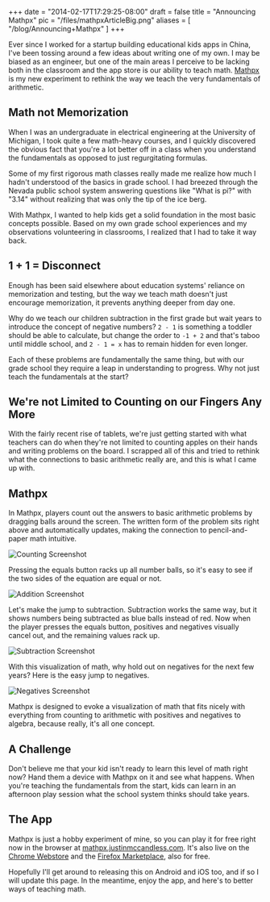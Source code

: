 
+++
date = "2014-02-17T17:29:25-08:00"
draft = false
title = "Announcing Mathpx"
pic = "/files/mathpxArticleBig.png"
aliases = [
  "/blog/Announcing+Mathpx"
]
+++

<p>Ever since I worked for a startup building educational kids apps in China, I've been tossing around a few ideas about writing one of my own.  I may be biased as an engineer, but one of the main areas I perceive to be lacking both in the classroom and the app store is our ability to teach math.  <a href="http://mathpx.justinmccandless.com">Mathpx</a> is my new experiment to rethink the way we teach the very fundamentals of arithmetic.</p>

<h2 id="mathnotmemorization">Math not Memorization</h2>

<p>When I was an undergraduate in electrical engineering at the University of Michigan, I took quite a few math-heavy courses, and I quickly discovered the obvious fact that you're a lot better off in a class when you understand the fundamentals as opposed to just regurgitating formulas.</p>

<p>Some of my first rigorous math classes really made me realize how much I hadn't understood of the basics in grade school.  I had breezed through the Nevada public school system answering questions like "What is pi?" with "3.14" without realizing that was only the tip of the ice berg.</p>

<p>With Mathpx, I wanted to help kids get a solid foundation in the most basic concepts possible.  Based on my own grade school experiences and my observations volunteering in classrooms, I realized that I had to take it way back.</p>

<h2 id="11disconnect">1 + 1 = Disconnect</h2>

<p>Enough has been said elsewhere about education systems' reliance on memorization and testing, but the way we teach math doesn't just encourage memorization, it prevents anything deeper from day one.</p>

<p>Why do we teach our children subtraction in the first grade but wait years to introduce the concept of negative numbers?  <code>2 - 1</code> is something a toddler should be able to calculate, but change the order to <code>-1 + 2</code> and that's taboo until middle school, and <code>2 - 1 = x</code> has to remain hidden for even longer.</p>

<p>Each of these problems are fundamentally the same thing, but with our grade school they require a leap in understanding to progress.  Why not just teach the fundamentals at the start?</p>

<h2 id="exitpaperfingersandapplesenteracomputer">We're not Limited to Counting on our Fingers Any More</h2>

<p>With the fairly recent rise of tablets, we're just getting started with what teachers can do when they're not limited to counting apples on their hands and writing problems on the board.  I scrapped all of this and tried to rethink what the connections to basic arithmetic really are, and this is what I came up with.</p>

<h2 id="mathpx">Mathpx</h2>

<p>In Mathpx, players count out the answers to basic arithmetic problems by dragging balls around the screen.  The written form of the problem sits right above and automatically updates, making the connection to pencil-and-paper math intuitive.</p>

<p><img src="http://www.justinmccandless.com/files/mathpx1.gif" alt="Counting Screenshot" title="" /></p>

<p>Pressing the equals button racks up all number balls, so it's easy to see if the two sides of the equation are equal or not.</p>

<p><img src="http://www.justinmccandless.com/files/mathpx2.gif" alt="Addition Screenshot" title="" /></p>

<p>Let's make the jump to subtraction.  Subtraction works the same way, but it shows numbers being subtracted as blue balls instead of red.  Now when the player presses the equals button, positives and negatives visually cancel out, and the remaining values rack up.</p>

<p><img src="http://www.justinmccandless.com/files/mathpx3.gif" alt="Subtraction Screenshot" title="" /></p>

<p>With this visualization of math, why hold out on negatives for the next few years?  Here is the easy jump to negatives.</p>

<p><img src="http://www.justinmccandless.com/files/mathpx4.gif" alt="Negatives Screenshot" title="" /></p>

<p>Mathpx is designed to evoke a visualization of math that fits nicely with everything from counting to arithmetic with positives and negatives to algebra, because really, it's all one concept.</p>

<h2 id="thechallenge">A Challenge</h2>

<p>Don't believe me that your kid isn't ready to learn this level of math right now?  Hand them a device with Mathpx on it and see what happens.  When you're teaching the fundamentals from the start, kids can learn in an afternoon play session what the school system thinks should take years.</p>

<h2 id="getit">The App</h2>

<p>Mathpx is just a hobby experiment of mine, so you can play it for free right now in the browser at <a href="http://mathpx.justinmccandless.com">mathpx.justinmccandless.com</a>.  It's also live on the <a href="https://chrome.google.com/webstore/detail/mathpx/eopjfmdjkjcmapcgkobjfibcmlepehin?authuser=1">Chrome Webstore</a> and the <a href="https://marketplace.firefox.com/app/mathpx/">Firefox Marketplace</a>, also for free.</p>

<p>Hopefully I'll get around to releasing this on Android and iOS too, and if so I will update this page.  In the meantime, enjoy the app, and here's to better ways of teaching math.</p>